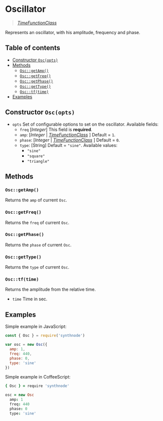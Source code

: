 # Oscillator

> [_TimeFunctionClass_](../README.md)

Represents an oscillator, with his amplitude, frequency and phase.

## Table of contents
- [Constructor `Osc(opts)`](#constructor-oscopts)
- [Methods](#methods)
  - [`Osc::getAmp()`](#oscgetamp)
  - [`Osc::getFreq()`](#oscgetfreq)
  - [`Osc::getPhase()`](#oscgetphase)
  - [`Osc::getType()`](#oscgettype)
  - [`Osc::tf(time)`](#osctftime)
- [Examples](#examples)


## Constructor `Osc(opts)`

- `opts` Set of configurable options to set on the oscillator. Available fields:
  - `freq` [_Integer_] This field is **required**.
  - `amp`: [_Integer_ | [_TimeFunctionClass_](../README.md) ] Default = `1`.
  - `phase`: [_Integer_ | [_TimeFunctionClass_](../README.md) ] Default = `0`.
  - `type`: [String] Default = `"sine"`. Available values:
    - `"sine"`
    - `"square"`
    - `"triangle"`

## Methods
### `Osc::getAmp()`
Returns the `amp` of current `Osc`.

### `Osc::getFreq()`
Returns the `freq` of current `Osc`.

### `Osc::getPhase()`
Returns the `phase` of current `Osc`.

### `Osc::getType()`
Returns the `type` of current `Osc`.

### `Osc::tf(time)`
Returns the amplitude from the relative time.
- `time` Time in sec.

## Examples

Simple example in JavaScript:
```js
const { Osc } = require('synthnode')

var osc = new Osc({
  amp: 1,
  freq: 440,
  phase: 0,
  type: 'sine'
})
```

Simple example in CoffeeScript:
```coffee
{ Osc } = require 'synthnode'

osc = new Osc
  amp: 1
  freq: 440
  phase: 0
  type: 'sine'
```
